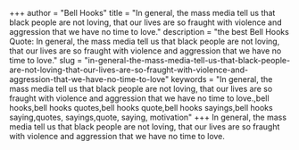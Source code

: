 +++
author = "Bell Hooks"
title = "In general, the mass media tell us that black people are not loving, that our lives are so fraught with violence and aggression that we have no time to love."
description = "the best Bell Hooks Quote: In general, the mass media tell us that black people are not loving, that our lives are so fraught with violence and aggression that we have no time to love."
slug = "in-general-the-mass-media-tell-us-that-black-people-are-not-loving-that-our-lives-are-so-fraught-with-violence-and-aggression-that-we-have-no-time-to-love"
keywords = "In general, the mass media tell us that black people are not loving, that our lives are so fraught with violence and aggression that we have no time to love.,bell hooks,bell hooks quotes,bell hooks quote,bell hooks sayings,bell hooks saying,quotes, sayings,quote, saying, motivation"
+++
In general, the mass media tell us that black people are not loving, that our lives are so fraught with violence and aggression that we have no time to love.
